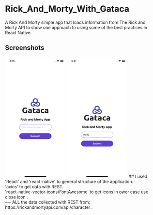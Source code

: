 # Rick_And_Morty_With_Gataca

A Rick And Morty simple app that loads information from The Rick and Morty API to show one approach to using some of the best practices in React Native. 
## Screenshots
<img src="https://github.com/sindaarous/RickAndMorty/blob/master/screenshot/One.png" data-canonical-src="https://github.com/sindaarous/RickAndMorty/blob/master/screenshot/One.png" width="200" height="400" />
<img src="https://github.com/sindaarous/RickAndMorty/blob/master/screenshot/Two.png" data-canonical-src="https://github.com/sindaarous/RickAndMorty/blob/master/screenshot/Two.png" width="200" height="400" />
## I used
'React' and 'react-native' to general structure of the application.<br>
'axios' to get data with REST.<br>
'react-native-vector-icons/FontAwesome' to get icons in ower case use close icon .<br>
---
ALL the data collected with REST from: https://rickandmortyapi.com/api/character .<br>